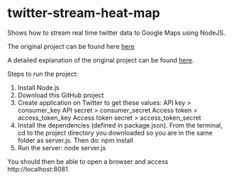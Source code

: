 twitter-stream-heat-map
========================

Shows how to stream real time twitter data to Google Maps using NodeJS.

The original project can be found here <a href="https://github.com/safesoftware/twitter-streaming-nodejs" target="_blank">here</a>

A detailed explanation of the original project can be found <a href="http://blog.safe.com/2014/03/twitter-stream-api-map/" target="_blank">here</a>. 

Steps to run the project:

1) Install Node.js
2) Download this GitHub project
3) Create application on Twitter to get these values:
	API key > consumer_key
	API secret > consumer_secret
	Access token > access_token_key
	Access token secret > access_token_secret
4) Install the dependencies (defined in package.json). From the terminal, cd to the project directory you downloaded so you are in the same folder as server.js. Then do:
	npm install
5) Run the server:
	node server.js

You should then be able to open a browser and access http://localhost:8081.
